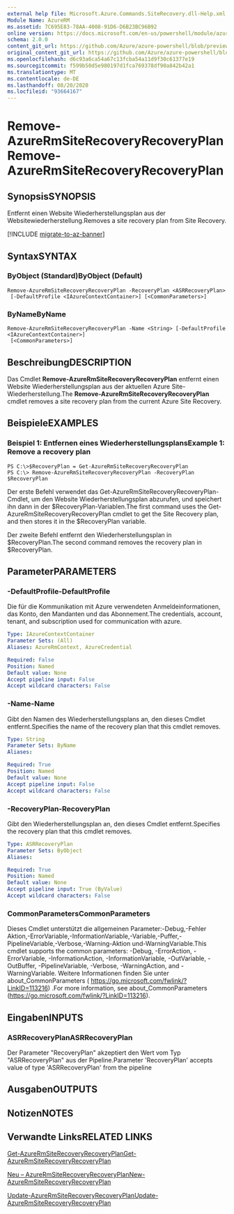 ```yaml
---
external help file: Microsoft.Azure.Commands.SiteRecovery.dll-Help.xml
Module Name: AzureRM
ms.assetid: 7C695E83-78AA-4008-91D6-D6B23BC96B92
online version: https://docs.microsoft.com/en-us/powershell/module/azurerm.siterecovery/remove-azurermsiterecoveryrecoveryplan
schema: 2.0.0
content_git_url: https://github.com/Azure/azure-powershell/blob/preview/src/ResourceManager/SiteRecovery/Commands.SiteRecovery/help/Remove-AzureRmSiteRecoveryRecoveryPlan.md
original_content_git_url: https://github.com/Azure/azure-powershell/blob/preview/src/ResourceManager/SiteRecovery/Commands.SiteRecovery/help/Remove-AzureRmSiteRecoveryRecoveryPlan.md
ms.openlocfilehash: d6c93a6ca54a67c13fcba54a11d9f30c61377e19
ms.sourcegitcommit: f599b50d5e980197d1fca769378df90a842b42a1
ms.translationtype: MT
ms.contentlocale: de-DE
ms.lasthandoff: 08/20/2020
ms.locfileid: "93664167"
---
```

# <span data-ttu-id="88977-101">Remove-AzureRmSiteRecoveryRecoveryPlan</span><span class="sxs-lookup"><span data-stu-id="88977-101">Remove-AzureRmSiteRecoveryRecoveryPlan</span></span>

## <span data-ttu-id="88977-102">Synopsis</span><span class="sxs-lookup"><span data-stu-id="88977-102">SYNOPSIS</span></span>
<span data-ttu-id="88977-103">Entfernt einen Website Wiederherstellungsplan aus der Websitewiederherstellung.</span><span class="sxs-lookup"><span data-stu-id="88977-103">Removes a site recovery plan from Site Recovery.</span></span>

[!INCLUDE [migrate-to-az-banner](../../includes/migrate-to-az-banner.md)]

## <span data-ttu-id="88977-104">Syntax</span><span class="sxs-lookup"><span data-stu-id="88977-104">SYNTAX</span></span>

### <span data-ttu-id="88977-105">ByObject (Standard)</span><span class="sxs-lookup"><span data-stu-id="88977-105">ByObject (Default)</span></span>
```
Remove-AzureRmSiteRecoveryRecoveryPlan -RecoveryPlan <ASRRecoveryPlan>
 [-DefaultProfile <IAzureContextContainer>] [<CommonParameters>]
```

### <span data-ttu-id="88977-106">ByName</span><span class="sxs-lookup"><span data-stu-id="88977-106">ByName</span></span>
```
Remove-AzureRmSiteRecoveryRecoveryPlan -Name <String> [-DefaultProfile <IAzureContextContainer>]
 [<CommonParameters>]
```

## <span data-ttu-id="88977-107">Beschreibung</span><span class="sxs-lookup"><span data-stu-id="88977-107">DESCRIPTION</span></span>
<span data-ttu-id="88977-108">Das Cmdlet **Remove-AzureRmSiteRecoveryRecoveryPlan** entfernt einen Website Wiederherstellungsplan aus der aktuellen Azure Site-Wiederherstellung.</span><span class="sxs-lookup"><span data-stu-id="88977-108">The **Remove-AzureRmSiteRecoveryRecoveryPlan** cmdlet removes a site recovery plan from the current Azure Site Recovery.</span></span>

## <span data-ttu-id="88977-109">Beispiele</span><span class="sxs-lookup"><span data-stu-id="88977-109">EXAMPLES</span></span>

### <span data-ttu-id="88977-110">Beispiel 1: Entfernen eines Wiederherstellungsplans</span><span class="sxs-lookup"><span data-stu-id="88977-110">Example 1: Remove a recovery plan</span></span>
```
PS C:\>$RecoveryPlan = Get-AzureRmSiteRecoveryRecoveryPlan 
PS C:\> Remove-AzureRmSiteRecoveryRecoveryPlan -RecoveryPlan $RecoveryPlan
```

<span data-ttu-id="88977-111">Der erste Befehl verwendet das Get-AzureRmSiteRecoveryRecoveryPlan-Cmdlet, um den Website Wiederherstellungsplan abzurufen, und speichert ihn dann in der $RecoveryPlan-Variablen.</span><span class="sxs-lookup"><span data-stu-id="88977-111">The first command uses the Get-AzureRmSiteRecoveryRecoveryPlan cmdlet to get the Site Recovery plan, and then stores it in the $RecoveryPlan variable.</span></span>

<span data-ttu-id="88977-112">Der zweite Befehl entfernt den Wiederherstellungsplan in $RecoveryPlan.</span><span class="sxs-lookup"><span data-stu-id="88977-112">The second command removes the recovery plan in $RecoveryPlan.</span></span>

## <span data-ttu-id="88977-113">Parameter</span><span class="sxs-lookup"><span data-stu-id="88977-113">PARAMETERS</span></span>

### <span data-ttu-id="88977-114">-DefaultProfile</span><span class="sxs-lookup"><span data-stu-id="88977-114">-DefaultProfile</span></span>
<span data-ttu-id="88977-115">Die für die Kommunikation mit Azure verwendeten Anmeldeinformationen, das Konto, den Mandanten und das Abonnement.</span><span class="sxs-lookup"><span data-stu-id="88977-115">The credentials, account, tenant, and subscription used for communication with azure.</span></span>

```yaml
Type: IAzureContextContainer
Parameter Sets: (All)
Aliases: AzureRmContext, AzureCredential

Required: False
Position: Named
Default value: None
Accept pipeline input: False
Accept wildcard characters: False
```

### <span data-ttu-id="88977-116">-Name</span><span class="sxs-lookup"><span data-stu-id="88977-116">-Name</span></span>
<span data-ttu-id="88977-117">Gibt den Namen des Wiederherstellungsplans an, den dieses Cmdlet entfernt.</span><span class="sxs-lookup"><span data-stu-id="88977-117">Specifies the name of the recovery plan that this cmdlet removes.</span></span>

```yaml
Type: String
Parameter Sets: ByName
Aliases: 

Required: True
Position: Named
Default value: None
Accept pipeline input: False
Accept wildcard characters: False
```

### <span data-ttu-id="88977-118">-RecoveryPlan</span><span class="sxs-lookup"><span data-stu-id="88977-118">-RecoveryPlan</span></span>
<span data-ttu-id="88977-119">Gibt den Wiederherstellungsplan an, den dieses Cmdlet entfernt.</span><span class="sxs-lookup"><span data-stu-id="88977-119">Specifies the recovery plan that this cmdlet removes.</span></span>

```yaml
Type: ASRRecoveryPlan
Parameter Sets: ByObject
Aliases: 

Required: True
Position: Named
Default value: None
Accept pipeline input: True (ByValue)
Accept wildcard characters: False
```

### <span data-ttu-id="88977-120">CommonParameters</span><span class="sxs-lookup"><span data-stu-id="88977-120">CommonParameters</span></span>
<span data-ttu-id="88977-121">Dieses Cmdlet unterstützt die allgemeinen Parameter:-Debug,-Fehler Aktion,-ErrorVariable,-InformationVariable,-Variable,-Puffer,-PipelineVariable,-Verbose,-Warning-Aktion und-WarningVariable.</span><span class="sxs-lookup"><span data-stu-id="88977-121">This cmdlet supports the common parameters: -Debug, -ErrorAction, -ErrorVariable, -InformationAction, -InformationVariable, -OutVariable, -OutBuffer, -PipelineVariable, -Verbose, -WarningAction, and -WarningVariable.</span></span> <span data-ttu-id="88977-122">Weitere Informationen finden Sie unter about_CommonParameters ( https://go.microsoft.com/fwlink/?LinkID=113216) .</span><span class="sxs-lookup"><span data-stu-id="88977-122">For more information, see about_CommonParameters (https://go.microsoft.com/fwlink/?LinkID=113216).</span></span>

## <span data-ttu-id="88977-123">Eingaben</span><span class="sxs-lookup"><span data-stu-id="88977-123">INPUTS</span></span>

### <span data-ttu-id="88977-124">ASRRecoveryPlan</span><span class="sxs-lookup"><span data-stu-id="88977-124">ASRRecoveryPlan</span></span>
<span data-ttu-id="88977-125">Der Parameter "RecoveryPlan" akzeptiert den Wert vom Typ "ASRRecoveryPlan" aus der Pipeline.</span><span class="sxs-lookup"><span data-stu-id="88977-125">Parameter 'RecoveryPlan' accepts value of type 'ASRRecoveryPlan' from the pipeline</span></span>

## <span data-ttu-id="88977-126">Ausgaben</span><span class="sxs-lookup"><span data-stu-id="88977-126">OUTPUTS</span></span>

## <span data-ttu-id="88977-127">Notizen</span><span class="sxs-lookup"><span data-stu-id="88977-127">NOTES</span></span>

## <span data-ttu-id="88977-128">Verwandte Links</span><span class="sxs-lookup"><span data-stu-id="88977-128">RELATED LINKS</span></span>

[<span data-ttu-id="88977-129">Get-AzureRmSiteRecoveryRecoveryPlan</span><span class="sxs-lookup"><span data-stu-id="88977-129">Get-AzureRmSiteRecoveryRecoveryPlan</span></span>](./Get-AzureRmSiteRecoveryRecoveryPlan.md)

[<span data-ttu-id="88977-130">Neu – AzureRmSiteRecoveryRecoveryPlan</span><span class="sxs-lookup"><span data-stu-id="88977-130">New-AzureRmSiteRecoveryRecoveryPlan</span></span>](./New-AzureRmSiteRecoveryRecoveryPlan.md)

[<span data-ttu-id="88977-131">Update-AzureRmSiteRecoveryRecoveryPlan</span><span class="sxs-lookup"><span data-stu-id="88977-131">Update-AzureRmSiteRecoveryRecoveryPlan</span></span>](./Update-AzureRmSiteRecoveryRecoveryPlan.md)


